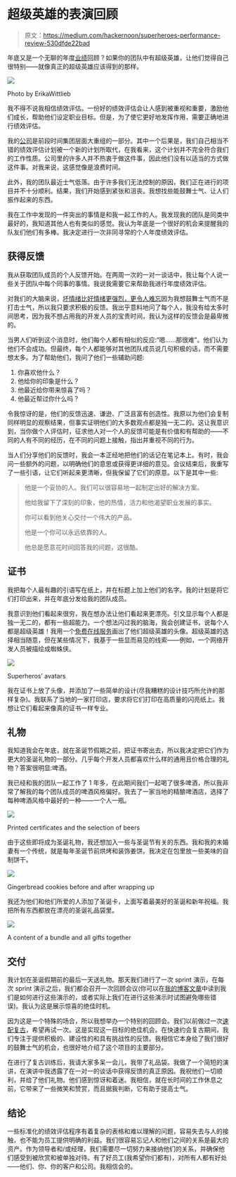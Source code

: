 # 超级英雄的表演回顾

> 原文：<https://medium.com/hackernoon/superheroes-performance-review-530dfde22bad>

年底又是一个无聊的年度[业绩](https://hackernoon.com/tagged/performance)回顾？如果你的团队中有超级英雄，让他们觉得自己很特别——就像真正的超级英雄应该得到的那样。

![](img/5978927eeb18cb4844924628453197c2.png)

Photo by ErikaWittlieb

我不得不说我相信绩效评估。一份好的绩效评估会让人感到被重视和重要，激励他们成长，帮助他们设定职业目标。但是，为了使它更好地发挥作用，需要正确地进行绩效评估。

我的[公司](https://hackernoon.com/tagged/company)是前段时间集团层面大重组的一部分。其中一个后果是，我们自己相当不错的绩效评估计划被一个新的计划所取代，在我看来，这个计划并不完全符合我们的工作性质。公司里的许多人并不热衷于做这件事，因此他们没有以适当的方式做这件事。对我来说，这感觉像是浪费时间。

此外，我的团队最近士气低落。由于许多我们无法控制的原因，我们正在进行的项目并不十分顺利。结果，我们开始感到紧张和沮丧。我想找些能鼓舞士气、让人们振作起来的东西。

我在工作中发现的一件突出的事情是和我一起工作的人。我发现我的团队是同类中最好的，我知道其他人也有类似的感觉。我认为年底是一个很好的机会来提醒我的队友们他们有多棒。我决定进行一次非同寻常的个人年度绩效评估。

## **获得反馈**

我从获取团队成员的个人反馈开始。在两周一次的一对一谈话中，我让每个人说一些关于团队中每个同事的事情。我说我需要它来帮助我进行年度绩效评估。

对我们的大脑来说，[坏情绪比好情绪更强烈，更令人难忘](http://assets.csom.umn.edu/assets/71516.pdf)因为我想鼓舞士气而不是打击士气，所以我只要求积极的反馈。我出乎意料地问了每个人，我没有给太多时间思考，因为我不想占用我的开发人员的宝贵时间，我认为这样的反馈会是最卑微的。

当男人们听到这个消息时，他们每个人都有相似的反应:“嗯……那很难”。他们认为他们不会成功。但最终，每个人都能够对其他团队成员说几句积极的话，而不需要想太多。为了帮助他们，我问了他们一些辅助问题:

1.  你喜欢他什么？
2.  他给你的印象是什么？
3.  他最近给你带来惊喜了吗？
4.  他最近帮过你什么吗？

令我惊讶的是，他们的反馈迅速、谦逊、广泛且富有创造性。我原以为他们会复制同样明显的观察结果，但事实证明他们的大多数观点都是独一无二的。这让我意识到，当你做个人评估时，征求他人对一个人的反馈可能是有价值和有帮助的——不同的人有不同的经历，在不同的问题上接触，指出并重视不同的行为。

当人们分享他们的反馈时，我会一本正经地把他们的话记在笔记本上。有时，我会问一些额外的问题，以明确他们的意思或获得更详细的意见。会议结束后，我重写了一些引语，让它们听起来更清晰，但我保留了它们的原意。以下是其中一些:

> 他是一个妥协的人。我们可以很容易地一起制定出好的解决方案。
> 
> 他给我留下了深刻的印象，他的热情，活力和他渴望职业发展的事实。
> 
> 你可以看到他关心交付一个伟大的产品。
> 
> 他是一个你可以永远依靠的人。
> 
> 他总是愿意花时间回答我的问题，这很酷。

## **证书**

我把每个人最有趣的引语写在纸上，并在标题上加上他们的名字。我的计划是将它们打印出来，并在年底分发给我的团队成员。

我意识到他们看起来很穷，我在想办法让他们看起来更漂亮。引文显示每个人都是独一无二的，都有一些超能力。一个想法闪过我的脑海，我会创建证书，说每个人都是超级英雄！我用一个[免费在线服务](http://superherotar.framiq.com/)画出了他们超级英雄的头像。超级英雄的选择相当随意，但在某些情况下，我基于一些显而易见的线索——例如，一个网络开发人员被描绘成蜘蛛侠。

![](img/6aa8f4c4d2dca07c21d3102ccef4ff4a.png)

Superheros’ avatars

我在证书上放了头像，并添加了一些简单的设计(尽我糟糕的设计技巧所允许的那样复杂)。我联系了当地的一家打印店，要求将它们打印在高质量的闪亮纸上。我想让它们看起来像真的证书一样专业。

## **礼物**

我知道我会在年底，就在圣诞节假期之前，把证书寄出去，所以我决定把它们作为更大的圣诞礼物的一部分。几乎每个开发人员都喜欢什么样的通用且价格合理的礼物？答案很明显:啤酒。

我已经和我的团队一起工作了 1 年多，在此期间我们一起喝了很多啤酒，所以我非常了解我的每个团队成员的啤酒风格偏好。我去了一家当地的精酿啤酒店，选择了每种啤酒风格中最好的一种——一个人一瓶。

![](img/71aa2d26c3bebb94a146893d93aee216.png)

Printed certificates and the selection of beers

由于这些即将成为圣诞礼物，我还想加入一些与圣诞节有关的东西。我和我的未婚妻有一个传统，就是每年圣诞节前烘烤和装饰姜饼。我决定在包里放一些美味的自制饼干。

![](img/315075dd0843c08b886c8e543199e644.png)

Gingerbread cookies before and after wrapping up

我还为他们和他们所爱的人添加了圣诞卡，上面写着最美好的圣诞和新年祝福。我把所有东西都放在漂亮的圣诞礼品袋里。

![](img/7d731398a2a52618c191cf643eca5422.png)

A content of a bundle and all gifts together

## **交付**

我计划在圣诞假期前的最后一天送礼物。那天我们进行了一次 sprint 演示，在每次 sprint 演示之后，我们都会召开一次回顾会议(你可以在[我的博客文章](/@sskorc/7-cardinal-sins-of-retrospectives-419364a258c3)中读到我们是如何进行这些演示的，或者实际上我们在进行这些演示时试图避免哪些错误)。我认为这是展示惊喜的绝佳时机。

因为这是一个特殊的场合，所以我想举办一个特别的回顾会。我们以前做过一次[速配复古](/product-labs/get-more-personal-feedback-3fa7d7416388)，希望再试一次。这是实现这一目标的绝佳机会。在快速约会复古期间，我们专注于提供积极的、建设性的和具有挑战性的反馈。我相信它本身给了我们很好的鼓舞士气的机会，也很好地介绍了这个项目的主要部分。

在进行了复古训练后，我请大家多呆一会儿，我带了礼品袋。我做了一个简短的演讲，在演讲中我透露了在一对一的谈话中获得反馈的真正原因。我祝他们一切顺利，并给了他们礼物。他们感到惊讶和着迷。我相信，就在长时间的工作休息之前，它带来了一些微笑和赞赏，而且据我判断，它有助于提高士气。

## 结论

一些标准化的绩效评估程序有着复杂的表格和难以理解的问题，容易失去与人的接触，也不能为员工提供明确的利益。我们很容易忘记人和他们之间的关系是最大的资产。作为领导者和/或经理，我们需要尽一切努力来接纳他们的关系，并确保他们感受到被欣赏和被单独对待。有了好员工(我希望你们都有)，对所有人都有好处——他们、你、你的客户和公司。我相信会的。